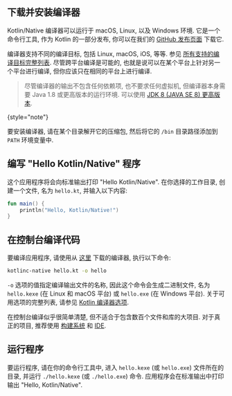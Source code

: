[//]: # (title: Kotlin/Native 开发入门 - 使用命令行编译器)

## 下载并安装编译器

Kotlin/Native 编译器可以运行于 macOS, Linux, 以及 Windows 环境.
它是一个命令行工具, 作为 Kotlin 的一部分发布,
你可以在我们的 [GitHub 发布页面](%kotlinLatestUrl%) 下载它.

编译器支持不同的编译目标, 包括 Linux, macOS, iOS, 等等.
参见 [所有支持的编译目标完整列表](native-target-support.md).
尽管跨平台编译是可能的, 也就是说可以在某个平台上针对另一个平台进行编译,
但你应该只在相同的平台上进行编译.

> 尽管编译器的输出不包含任何依赖项, 也不要求任何虚拟机, 但编译器本身需要 Java 1.8 或更高版本的运行环境.
> 可以使用 [JDK 8 (JAVA SE 8) 更高版本](https://www.oracle.com/java/technologies/downloads/).
>
{style="note"}

要安装编译器, 请在某个目录解开它的压缩包, 然后将它的 `/bin` 目录路径添加到 `PATH` 环境变量中.

## 编写 "Hello Kotlin/Native" 程序

这个应用程序将会向标准输出打印 "Hello Kotlin/Native". 在你选择的工作目录, 创建一个文件, 名为 `hello.kt`,
并输入以下内容:

```kotlin
fun main() {
    println("Hello, Kotlin/Native!")
}
```

## 在控制台编译代码

要编译应用程序, 请使用从 [这里](https://github.com/JetBrains/kotlin/releases) 下载的编译器, 执行以下命令:

```bash
kotlinc-native hello.kt -o hello
```

`-o` 选项的值指定编译输出文件的名称, 因此这个命令会生成二进制文件,
名为 `hello.kexe` (在 Linux 和 macOS 平台) 或 `hello.exe` (在 Windows 平台).
关于可用选项的完整列表, 请参见 [Kotlin 编译器选项](compiler-reference.md).

在控制台编译似乎很简单清楚, 但不适合于包含数百个文件和库的大项目.
对于真正的项目, 推荐使用 [构建系统](native-gradle.md) 和 [IDE](native-get-started.md).

## 运行程序

要运行程序, 请在你的命令行工具中, 进入 `hello.kexe` (或 `hello.exe`) 文件所在的目录,
并运行 `./hello.kexe` (或 `./hello.exe`) 命令.
应用程序会在标准输出中打印输出 "Hello, Kotlin/Native".
